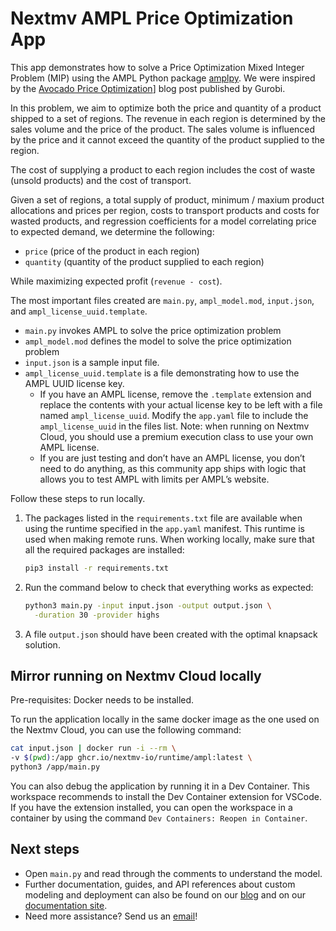 # Nextmv AMPL Price Optimization App

This app demonstrates how to solve a Price Optimization Mixed Integer Problem
(MIP) using the AMPL Python package [amplpy][amplpy]. We were inspired by the
[Avocado Price Optimization][gurobi-blog]] blog post published by Gurobi.

In this problem, we aim to optimize both the price and quantity of a product
shipped to a set of regions. The revenue in each region is determined by the
sales volume and the price of the product. The sales volume is influenced by the
price and it cannot exceed the quantity of the product supplied to the region.

The cost of supplying a product to each region includes the cost of waste
(unsold products) and the cost of transport.

Given a set of regions, a total supply of product, minimum / maxium product
allocations and prices per region, costs to transport products and costs for
wasted products, and regression coefficients for a model correlating price to
expected demand, we determine the following:

* `price` (price of the product in each region)
* `quantity` (quantity of the product supplied to each region)

While maximizing expected profit (`revenue - cost`).

The most important files created are `main.py`, `ampl_model.mod`, `input.json`,
and `ampl_license_uuid.template`.

* `main.py` invokes AMPL to solve the price optimization problem
* `ampl_model.mod` defines the model to solve the price optimization problem
* `input.json` is a sample input file.
* `ampl_license_uuid.template` is a file demonstrating how to use the AMPL UUID
  license key.
  * If you have an AMPL license, remove the `.template` extension and replace
    the contents with your actual license key to be left with a file named
    `ampl_license_uuid`. Modify the `app.yaml` file to include the
    `ampl_license_uuid` in the files list. Note: when running on Nextmv Cloud,
    you should use a premium execution class to use your own AMPL license.
  * If you are just testing and don’t have an AMPL license, you don’t need to
    do anything, as this community app ships with logic that allows you to test
    AMPL with limits per AMPL’s website.

Follow these steps to run locally.

1. The packages listed in the `requirements.txt` file are available when using
   the runtime specified in the `app.yaml` manifest. This runtime is used when
   making remote runs. When working locally, make sure that all the required
   packages are installed:

    ```bash
    pip3 install -r requirements.txt
    ```

2. Run the command below to check that everything works as expected:

    ```bash
    python3 main.py -input input.json -output output.json \
      -duration 30 -provider highs
    ```

3. A file `output.json` should have been created with the optimal knapsack
   solution.

## Mirror running on Nextmv Cloud locally

Pre-requisites: Docker needs to be installed.

To run the application locally in the same docker image as the one used on the
Nextmv Cloud, you can use the following command:

```bash
cat input.json | docker run -i --rm \
-v $(pwd):/app ghcr.io/nextmv-io/runtime/ampl:latest \
python3 /app/main.py
```

You can also debug the application by running it in a Dev Container. This
workspace recommends to install the Dev Container extension for VSCode. If you
have the extension installed, you can open the workspace in a container by using
the command `Dev Containers: Reopen in Container`.

## Next steps

* Open `main.py` and read through the comments to understand the model.
* Further documentation, guides, and API references about custom modeling and
  deployment can also be found on our [blog](https://www.nextmv.io/blog) and on
  our [documentation site](https://docs.nextmv.io).
* Need more assistance? Send us an [email](mailto:support@nextmv.io)!

[amplpy]: https://amplpy.ampl.com/en/latest/?_gl=1*16ca5pw*_ga*Nzk4OTUwMDgwLjE3MDgzNTIzMzg.*_ga_FY84K2YRRE*MTcwODQ0NTgwMy42LjEuMTcwODQ0NTgzOC4wLjAuMA..
[gurobi-blog]: https://www.google.com/search?q=gurobi+price+optimization+avocado&rlz=1C5CHFA_enUS904US904&oq=gurobi+price+optimization+avocado&gs_lcrp=EgZjaHJvbWUyBggAEEUYOTIGCAEQRRg80gEINDU2MGowajSoAgCwAgE&sourceid=chrome&ie=UTF-8
